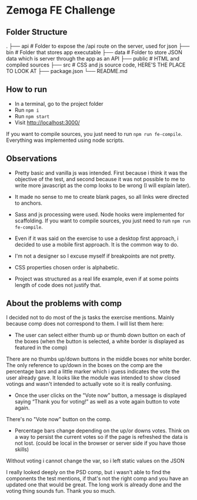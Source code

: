 # Zemoga FE Challenge

## Folder Structure
  .
  ├── api                   # Folder to expose the /api route on the server, used for json
  ├── bin                   # Folder that stores app executable
  ├── data                  # Folder to store JSON data which is server through the app as an API
  ├── public                # HTML and compiled sources
  ├── src                   # CSS and js source code, HERE'S THE PLACE TO LOOK AT
  ├── package.json
  └── README.md

## How to run

* In a terminal, go to the project folder
* Run `npm i`
* Run `npm start`
* Visit <http://localhost:3000/>

If you want to compile sources, you just need to run `npm run fe-compile`.
Everything was implemented using node scripts.

## Observations

* Pretty basic and vanilla js was intended. First because i think it was
the objective of the test, and second because it was not possible to me
to write more javascript as the comp looks to be wrong (I will explain
later).

* It made no sense to me to create blank pages, so all links were directed
to anchors.

* Sass and js processing were used. Node hooks were implemented for scaffolding.
If you want to compile sources, you just need to run `npm run fe-compile`.

* Even if it was said on the exercise to use a desktop first approach, i decided
to use a mobile first approach. It is the common way to do.

* I'm not a designer so I excuse myself if breakpoints are not pretty.

* CSS properties chosen order is alphabetic.

* Project was structured as a real life example, even if at some points length of
code does not justify that.

## About the problems with comp

I decided not to do most of the js tasks the exercise mentions. Mainly because
comp does not correspond to them. I will list them here:

* The user can select either thumb up or thumb down button on each of the boxes (when the button is selected, a white
border is displayed as featured in the comp)

There are no thumbs up/down buttons in the middle boxes nor white border. The only reference to up/down in the boxes
on the comp are the percentage bars and a little marker which i guess indicates the vote the user already gave. It looks
like the module was intended to show closed votings and wasn't intended to actually vote so it is really confusing.

* Once the user clicks on the "Vote now” button, a message is displayed saying “Thank you for voting!” as well as a vote
again button to vote again.

There's no "Vote now" button on the comp.

* Percentage bars change depending on the up/or downs votes. Think on a way to persist the current votes so if the page is
refreshed the data is not lost. (could be local in the browser or server side if you have those skills)

Without voting i cannot change the var, so i left static values on the JSON

I really looked deeply on the PSD comp, but i wasn't able to find the components the test mentions,
if that's not the right comp and you have an updated one that would be great. The long work is already done
and the voting thing sounds fun. Thank you so much.
